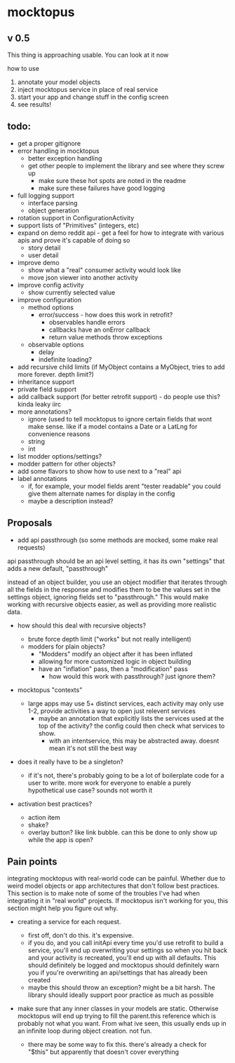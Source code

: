 mocktopus
=========

v 0.5
-----

This thing is approaching usable. You can look at it now

how to use

1. annotate your model objects
2. inject mocktopus service in place of real service
3. start your app and change stuff in the config screen
4. see results!

todo:
-----

* get a proper gitignore
* error handling in mocktopus
    * better exception handling
    * get other people to implement the library and see where they screw up
        * make sure these hot spots are noted in the readme
        * make sure these failures have good logging
* full logging support
    * interface parsing
    * object generation
* rotation support in ConfigurationActivity
* support lists of "Primitives" (integers, etc)
* expand on demo reddit api - get a feel for how to integrate with various apis and prove it's capable of doing so
    * story detail
    * user detail
* improve demo 
    * show what a "real" consumer activity would look like
    * move json viewer into another activity
* improve config activity
    * show currently selected value
* improve configuration
    * method options
        * error/success - how does this work in retrofit?
            * observables handle errors
            * callbacks have an onError callback
            * return value methods throw exceptions
    * observable options
        * delay
        * indefinite loading?
* add recursive child limits (if MyObject contains a MyObject, tries to add more forever. depth limit?)
* inheritance support
* private field support
* add callback support (for better retrofit support) - do people use this? kinda leaky iirc
* more annotations?
    * ignore (used to tell mocktopus to ignore certain fields that wont make sense. like if a model contains a Date or a LatLng for convenience reasons
    * string
    * int
* list modder options/settings?
* modder pattern for other objects?
* add some flavors to show how to use next to a "real" api
* label annotations
    * if, for example, your model fields arent "tester readable" you could give them alternate names for display in the config
    * maybe a description instead?

Proposals
---------
        
* add api passthrough (so some methods are mocked, some make real requests)

api passthrough should be an api level setting, it has its own "settings" that adds a new default, "passthrough"

instead of an object builder, you use an object modifier that iterates through 
all the fields in the response and modifies them to be the values set in the settings object, 
ignoring fields set to "passthrough." This would make working with recursive objects easier, 
as well as providing more realistic data.

* how should this deal with recursive objects?
    * brute force depth limit ("works" but not really intelligent)
    * modders for plain objects?
        * "Modders" modify an object after it has been inflated
        * allowing for more customized logic in object building
        * have an "inflation" pass, then a "modification" pass
            * how would this work with passthrough? just ignore them?

* mocktopus "contexts"
    * large apps may use 5+ distinct services, each activity may only use 1-2, provide activities a way to open just relevent services
        * maybe an annotation that explicitly lists the services used at the top of the activity?
        the config could then check what services to show.
            * with an intentservice, this may be abstracted away. doesnt mean it's not still the best way
    
* does it really have to be a singleton?
    * if it's not, there's probably going to be a lot of boilerplate code for a user to write. 
    more work for everyone to enable a purely hypothetical use case? sounds not worth it
    
* activation best practices?
    * action item
    * shake?
    * overlay button? like link bubble. can this be done to only show up while the app is open?
    
Pain points
----------
integrating mocktopus with real-world code can be painful. Whether due to weird model objects or app architectures that don't
follow best practices. This section is to make note of some of the troubles I've had when integrating it in "real world" projects. If
mocktopus isn't working for you, this section might help you figure out why.

* creating a service for each request. 
    * first off, don't do this. it's expensive. 
    * if you do, and you call initApi every time you'd use retrofit to build a service, you'll end up overwriting your settings
    so when you hit back and your activity is recreated, you'll end up with all defaults. This should definitely be logged
    and mocktopus should definitely warn you if you're overwriting an api/settings that has already been created
    * maybe this should throw an exception? might be a bit harsh. The library should 
    ideally support poor practice as much as possible
    
* make sure that any inner classes in your models are static. Otherwise mocktopus will end up trying to fill the parent.this reference
which is probably not what you want. From what ive seen, this usually ends up in an infinite loop during object creation. not fun.
    * there may be some way to fix this. there's already a check for "$this" but apparently that doesn't cover everything

